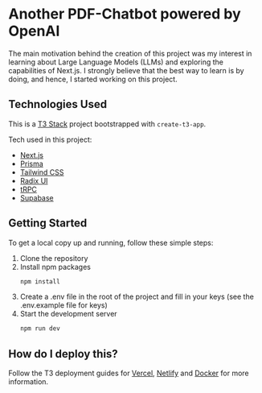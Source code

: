 # Another PDF-Chatbot powered by OpenAI

The main motivation behind the creation of this project was my interest in learning about Large Language Models (LLMs) and exploring the capabilities of Next.js. I strongly believe that the best way to learn is by doing, and hence, I started working on this project.

## Technologies Used

This is a [T3 Stack](https://create.t3.gg/) project bootstrapped with `create-t3-app`.

Tech used in this project:

- [Next.js](https://nextjs.org)
- [Prisma](https://prisma.io)
- [Tailwind CSS](https://tailwindcss.com)
- [Radix UI](https://www.radix-ui.com)
- [tRPC](https://trpc.io)
- [Supabase](https://supabase.com)

## Getting Started

To get a local copy up and running, follow these simple steps:

1. Clone the repository
2. Install npm packages
   ```sh
   npm install
3. Create a .env file in the root of the project and fill in your keys (see the .env.example file for keys)
4. Start the development server
   ```sh
   npm run dev

## How do I deploy this?

Follow the T3 deployment guides for [Vercel](https://create.t3.gg/en/deployment/vercel), [Netlify](https://create.t3.gg/en/deployment/netlify) and [Docker](https://create.t3.gg/en/deployment/docker) for more information.

